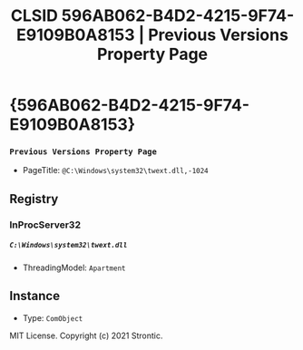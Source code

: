 ﻿---
title: "CLSID 596AB062-B4D2-4215-9F74-E9109B0A8153 | Previous Versions Property Page"
excerpt: What is COM-Object CLSID 596AB062-B4D2-4215-9F74-E9109B0A8153?
---

# {596AB062-B4D2-4215-9F74-E9109B0A8153}

### `Previous Versions Property Page`
* PageTitle: `@C:\Windows\system32\twext.dll,-1024`

## Registry


### InProcServer32

##### `C:\Windows\system32\twext.dll`
* ThreadingModel: `Apartment`

## Instance

* Type: `ComObject`

MIT License. Copyright (c) 2021 Strontic.


